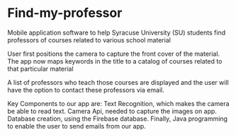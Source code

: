 # Find-my-professor

Mobile application software to help Syracuse University (SU) students find professors of courses related to various school material

User first positions the camera to capture the front cover of the material. The app now maps keywords in the title to a catalog of courses related to that particular material

A list of professors who teach those courses are displayed and the user will have the option to contact these professors via email.

Key Components to our app are: Text Recognition, which makes the camera be able to read text. Camera Api, needed to capture the images on app. Database creation, using the Firebase database. Finally, Java programming to enable the user to send emails from our app.
